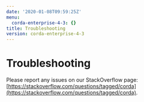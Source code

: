 ```yaml
---
date: '2020-01-08T09:59:25Z'
menu:
  corda-enterprise-4-3: {}
title: Troubleshooting
version: corda-enterprise-4-3
---
```



# Troubleshooting

Please report any issues on our StackOverflow page: [https://stackoverflow.com/questions/tagged/corda](https://stackoverflow.com/questions/tagged/corda).


